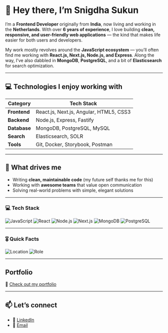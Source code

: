# 👋 Hey there, I’m Snigdha Sukun

I’m a **Frontend Developer** originally from **India**, now living and working in the **Netherlands**. With over **6 years of experience**, I love building **clean, responsive, and user-friendly web applications** — the kind that makes life easier for both users and developers.

My work mostly revolves around the **JavaScript ecosystem** — you’ll often find me working with **React.js, Next.js, Node.js, and Express**. Along the way, I’ve also dabbled in **MongoDB**, **PostgreSQL**, and a bit of **Elasticsearch** for search optimization.

---

## 💻 Technologies I enjoy working with

| Category      | Tech Stack |
|----------------|-------------|
| **Frontend**  | React.js, Next.js, Angular, HTML5, CSS3 |
| **Backend**   | Node.js, Express, Fastify |
| **Database**  | MongoDB, PostgreSQL, MySQL |
| **Search**    | Elasticsearch, SOLR |
| **Tools**     | Git, Docker, Storybook, Postman |

---

## 🚀 What drives me

- Writing **clean, maintainable code** (my future self thanks me for this)
- Working with **awesome teams** that value open communication
- Solving real-world problems with simple, elegant solutions

---

### 💻 Tech Stack

![JavaScript](https://img.shields.io/badge/JavaScript-F7DF1E?style=flat-square&logo=javascript&logoColor=black)
![React](https://img.shields.io/badge/React-20232a?style=flat-square&logo=react&logoColor=61DAFB)
![Node.js](https://img.shields.io/badge/Node.js-339933?style=flat-square&logo=nodedotjs&logoColor=white)
![Next.js](https://img.shields.io/badge/Next.js-000000?style=flat-square&logo=nextdotjs&logoColor=white)
![MongoDB](https://img.shields.io/badge/MongoDB-47A248?style=flat-square&logo=mongodb&logoColor=white)
![PostgreSQL](https://img.shields.io/badge/PostgreSQL-336791?style=flat-square&logo=postgresql&logoColor=white)

---

### 🎖️ Quick Facts

![Location](https://img.shields.io/badge/Location-Netherlands-blue?style=flat-square)
![Role](https://img.shields.io/badge/Role-Frontend%20Developer-orange?style=flat-square)

---

## Portfolio

🔗 [Check out my portfolio](https://snigdha-sukun-portfolio.vercel.app)

---

## 📫 Let’s connect

- 💼 [LinkedIn](https://www.linkedin.com/in/snigdhasukun/)
- 💌 [Email](mailto:snigdhasukun@gmail.com)
